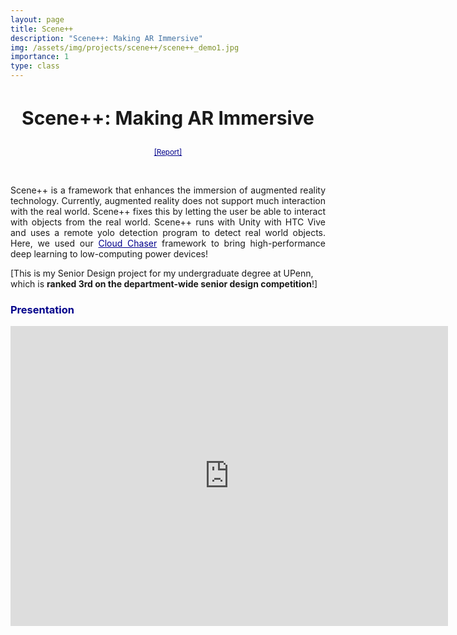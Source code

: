 ```yaml
---
layout: page
title: Scene++
description: "Scene++: Making AR Immersive"
img: /assets/img/projects/scene++/scene++_demo1.jpg
importance: 1
type: class
---
```


<h3 style="text-align: center;font-size:30px"> Scene++: Making AR Immersive </h3>
<p  align="center">
<a  style="color:darkblue;font-size:1.2vw" href="../../assets/pdf/Scene++_report.pdf">[Report]</a>
</p>

<div class="row">
    <div class="col-sm mt-3 mt-md-0" align="center">
        <img class="img-fluid rounded z-depth-1" src="{{ '/assets/img/projects/scene++/tech.png' | relative_url }}" alt="" title="example image"/>
    </div>
</div>

<br>
<p  align="justify">
    Scene++ is a framework that enhances the immersion of augmented reality technology. Currently, augmented reality does not support much interaction with the real world. Scene++ fixes this by letting the user be able to interact with objects from the real world. Scene++ runs with Unity with HTC Vive and uses a remote yolo detection program to detect real world objects. Here, we used our <a style="color:darkblue" href="https://zhengyiluo.github.io/projects/cloudchaser/">Cloud Chaser</a> framework to bring high-performance deep learning to low-computing power devices! 

</p>

[This is my Senior Design project for my undergraduate degree at UPenn, which is <b>ranked 3rd on the department-wide senior design competition</b>!]

<h3 style="color:darkblue">Presentation</h3>
<div class="embed-container">
<center>
  <iframe
      src="https://www.youtube.com/embed/yFffdJk0fK0"
      width="700"
      height="480"
      frameborder="0"
      allowfullscreen="">
  </iframe>
  </center>
</div>



